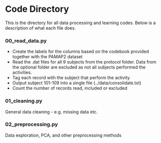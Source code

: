 # Code Directory

This is the directory for all data processing and learning codes. Below is a description of what each file does. 

### 00_read_data.py
* Create the labels for the columns based on the codebook provided together with the PAMAP2 dataset
* Read the .dat files for all 9 subjects from the protocol folder. Data from the optional folder are excluded as not all subjects performed the activities. 
* Tag each record with the subject that perform the activity
* Output subject 101-109 into a single file (../data/consolidate.txt)
* Count the number of records read, included or excluded

### 01_cleaning.py
General data cleaning - e.g. missing data etc.

### 02_preprocessing.py
Data exploration, PCA, and other preprocessing methods
